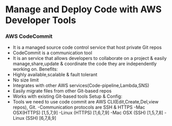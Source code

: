 # Manage and Deploy Code with AWS Developer Tools
### AWS CodeCommit
- It is a managed source code control service that host private Git repos
- CodeCommit is a communication tool
- It is an service that allows developers to collaborate on a project & easily manage,share,update & coordinate the code they are independently working on.
Benefits:
- Highly available,scalable & fault tolerant
- No size limit
- Integrates with other AWS services(Code-pipeline,Lambda,SNS)
- Easily migrate files from other Git-based repos
- Works with existing Git-based tools
Setup & Config:
- Tools we need to use code commit are AWS CLI(Edit,Create,Del,view repos), Git.
-Communication protocols are SSH & HTTPS
-Mac OSX(HTTPS) [1,5,7,9]
-Linux (HTTPS) [1,6,7,9]
-Mac OSX (SSH) [1,5,7,8]
-Linux (SSH) [6,7,8,9]
